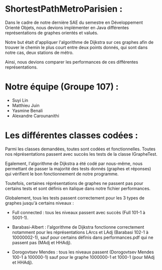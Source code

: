 # ShortestPathMetroParisien :

Dans le cadre de notre dernière SAE du semestre en Développement Orienté Objets, nous devions implémenter en Java différentes représentations de graphes orientés et valués. 

Notre but était d'appliquer l'algorithme de Dijkstra sur ces graphes afin de trouver le chemin le plus court entre deux points donnés, qui sont dans notre cas, deux stations de métro. 

Ainsi, nous devions comparer les performances de ces différentes représentations.

# Notre équipe (Groupe 107) :

- Suyi Lin
- Matthieu Juin
- Yasmine Benali
- Alexandre Carounanithi

# Les différentes classes codées :

Parmi les classes demandées, toutes sont codées et fonctionnelles. Toutes nos réprésentations passent avec succès les tests de la classe IGrapheTest.

Egalement, l'algorithme de Dijkstra a été codé par nous-même, nous permettant de passer la majorité des tests donnés (graphes et réponses) qui vérifient le bon fonctionnement de notre programme. 

Toutefois, certaines réprésentations de graphes ne passent pas pour certains tests et sont définis en italique dans notre fichier performances. 

Globalement, tous les tests passent correctement pour les 3 types de graphes jusqu'à certains niveaux : 

  - Full connected : tous les niveaux passent avec succès (Full 101-1 à 5001-1).
  
  - Barabasi-Albert : l'algorithme de Dijkstra fonctionne correctement notamment pour les réprésentations LArcs et LAdj (Barabasi 102-1 à 10000002-1), sauf pour certains définis dans performances.pdf qui ne passent pas (MAdj et HHAdj).
 
  - Dorogovtsev Mendes : tous les niveaux passent (Dorogovtsev Mendes 100-1 à 100000-1) sauf pour le graphe 1000000-1 et 1000-1 (pour MAdj et HHAdj).




